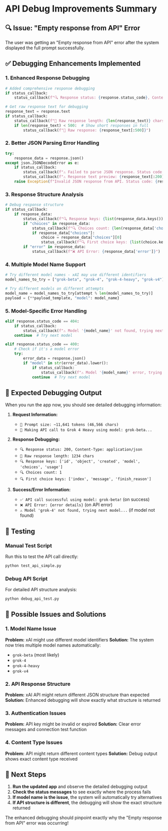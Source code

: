 # API Debug Improvements Summary

## 🔍 Issue: "Empty response from API" Error

The user was getting an "Empty response from API" error after the system displayed the full prompt successfully.

## ✅ Debugging Enhancements Implemented

### 1. **Enhanced Response Debugging**
```python
# Added comprehensive response debugging
if status_callback:
    status_callback(f"🔍 Response status: {response.status_code}, Content-Type: {response.headers.get('content-type')}")

# Get raw response text for debugging
response_text = response.text
if status_callback:
    status_callback(f"📝 Raw response length: {len(response_text)} chars")
    if len(response_text) < 500:  # Show short responses in full
        status_callback(f"📄 Raw response: {response_text[:500]}")
```

### 2. **Better JSON Parsing Error Handling**
```python
try:
    response_data = response.json()
except json.JSONDecodeError as e:
    if status_callback:
        status_callback(f"⚠️ Failed to parse JSON response. Status code: {response.status_code}")
        status_callback(f"⚠️ Response text preview: {response_text[:200]}...")
    raise Exception(f"Invalid JSON response from API. Status code: {response.status_code}. Response: {response_text[:200]}") from e
```

### 3. **Response Structure Analysis**
```python
# Debug response structure
if status_callback:
    if response_data:
        status_callback(f"🔍 Response keys: {list(response_data.keys())}")
        if "choices" in response_data:
            status_callback(f"🔍 Choices count: {len(response_data['choices'])}")
            if response_data["choices"]:
                choice = response_data["choices"][0]
                status_callback(f"🔍 First choice keys: {list(choice.keys())}")
        if "error" in response_data:
            status_callback(f"❌ API Error: {response_data['error']}")
```

### 4. **Multiple Model Name Support**
```python
# Try different model names - xAI may use different identifiers
model_names_to_try = ["grok-beta", "grok-4", "grok-4-heavy", "grok-v4"]

# Try different models on different attempts
model_name = model_names_to_try[attempt % len(model_names_to_try)]
payload = {**payload_template, "model": model_name}
```

### 5. **Model-Specific Error Handling**
```python
elif response.status_code == 404:
    if status_callback:
        status_callback(f"⚠️ Model '{model_name}' not found, trying next model...")
    continue  # Try next model

elif response.status_code == 400:
    # Check if it's a model error
    try:
        error_data = response.json()
        if "model" in str(error_data).lower():
            if status_callback:
                status_callback(f"⚠️ Model '{model_name}' error, trying next model...")
            continue  # Try next model
```

## 🚀 Expected Debugging Output

When you run the app now, you should see detailed debugging information:

1. **Request Information:**
   - `📝 Prompt size: ~11,641 tokens (46,566 chars)`
   - `🤖 Making API call to Grok 4 Heavy using model: grok-beta...`

2. **Response Debugging:**
   - `🔍 Response status: 200, Content-Type: application/json`
   - `📝 Raw response length: 1234 chars`
   - `🔍 Response keys: ['id', 'object', 'created', 'model', 'choices', 'usage']`
   - `🔍 Choices count: 1`
   - `🔍 First choice keys: ['index', 'message', 'finish_reason']`

3. **Success/Error Information:**
   - `✅ API call successful using model: grok-beta!` (on success)
   - `❌ API Error: {error details}` (on API error)
   - `⚠️ Model 'grok-4' not found, trying next model...` (if model not found)

## 🧪 Testing

### Manual Test Script
Run this to test the API call directly:
```bash
python test_api_simple.py
```

### Debug API Script
For detailed API structure analysis:
```bash
python debug_api_test.py
```

## 🔧 Possible Issues and Solutions

### 1. **Model Name Issue**
**Problem:** xAI might use different model identifiers
**Solution:** The system now tries multiple model names automatically:
- `grok-beta` (most likely)
- `grok-4`
- `grok-4-heavy`
- `grok-v4`

### 2. **API Response Structure**
**Problem:** xAI API might return different JSON structure than expected
**Solution:** Enhanced debugging will show exactly what structure is returned

### 3. **Authentication Issues**
**Problem:** API key might be invalid or expired
**Solution:** Clear error messages and connection test function

### 4. **Content Type Issues**
**Problem:** API might return different content types
**Solution:** Debug output shows exact content type received

## 🎯 Next Steps

1. **Run the updated app** and observe the detailed debugging output
2. **Check the status messages** to see exactly where the process fails
3. **If model name is the issue**, the system will automatically try alternatives
4. **If API structure is different**, the debugging will show the exact structure returned

The enhanced debugging should pinpoint exactly why the "Empty response from API" error was occurring!